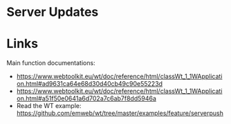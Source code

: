 # Server Updates


# Links
Main function documentations:
- https://www.webtoolkit.eu/wt/doc/reference/html/classWt_1_1WApplication.html#ad9631ca64e68d30d40cb49c90e55223d
- https://www.webtoolkit.eu/wt/doc/reference/html/classWt_1_1WApplication.html#a51f50e0641a6d702a7c6ab7f8dd5946a
- Read the WT example: https://github.com/emweb/wt/tree/master/examples/feature/serverpush

